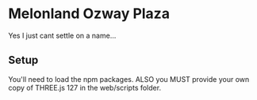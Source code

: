 # Melonland Ozway Plaza
Yes I just cant settle on a name...

## Setup
You'll need to load the npm packages.
ALSO you MUST provide your own copy of THREE.js 127 in the web/scripts folder.